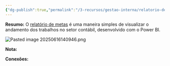 ```yaml
---
{"dg-publish":true,"permalink":"/3-recursos/gestao-interna/relatorio-de-metas/","dgPassFrontmatter":true,"created":"2025-06-16T13:22:16.392-03:00","updated":"2025-09-23T14:33:02.058-03:00"}
---
```






**Resumo:**
O [relatório de metas](https://app.powerbi.com/view?r=eyJrIjoiM2U4MGQzOWEtOGQ4Ny00ZjE4LWIxMzEtMTI0ODMxOGViNDliIiwidCI6IjBiNzU0YTA5LTA1NjgtNDhmZC1hMTAwLTg2MjFhMGJiZDdhYiJ9) é uma maneira simples de visualizar o andamento dos trabalhos no setor contábil, desenvolvido com o  Power BI.

![Pasted image 20250616140946.png](/img/user/4.%20ARQUIVOS/Pasted%20image%2020250616140946.png)


**Nota:**






**Conexões:**



